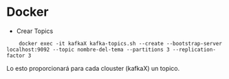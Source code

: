 # Docker
  - Crear Topics
```
    docker exec -it kafkaX kafka-topics.sh --create --bootstrap-server localhost:9092 --topic nombre-del-tema --partitions 3 --replication-factor 3
```
Lo esto proporcionará para cada clouster (kafkaX) un topico. 
